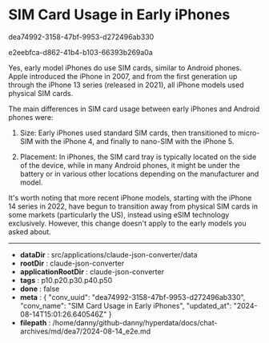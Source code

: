 # SIM Card Usage in Early iPhones

dea74992-3158-47bf-9953-d272496ab330

e2eebfca-d862-41b4-b103-66393b269a0a

 Yes, early model iPhones do use SIM cards, similar to Android phones. Apple introduced the iPhone in 2007, and from the first generation up through the iPhone 13 series (released in 2021), all iPhone models used physical SIM cards.

The main differences in SIM card usage between early iPhones and Android phones were:

1. Size: Early iPhones used standard SIM cards, then transitioned to micro-SIM with the iPhone 4, and finally to nano-SIM with the iPhone 5.

2. Placement: In iPhones, the SIM card tray is typically located on the side of the device, while in many Android phones, it might be under the battery or in various other locations depending on the manufacturer and model.

It's worth noting that more recent iPhone models, starting with the iPhone 14 series in 2022, have begun to transition away from physical SIM cards in some markets (particularly the US), instead using eSIM technology exclusively. However, this change doesn't apply to the early models you asked about.

---

* **dataDir** : src/applications/claude-json-converter/data
* **rootDir** : claude-json-converter
* **applicationRootDir** : claude-json-converter
* **tags** : p10.p20.p30.p40.p50
* **done** : false
* **meta** : {
  "conv_uuid": "dea74992-3158-47bf-9953-d272496ab330",
  "conv_name": "SIM Card Usage in Early iPhones",
  "updated_at": "2024-08-14T15:01:26.640546Z"
}
* **filepath** : /home/danny/github-danny/hyperdata/docs/chat-archives/md/dea7/2024-08-14_e2e.md